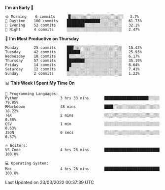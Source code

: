 <!--START_SECTION:waka-->
**I'm an Early 🐤** 

```text
🌞 Morning    6 commits      █░░░░░░░░░░░░░░░░░░░░░░░░   3.7% 
🌆 Daytime    100 commits    ███████████████░░░░░░░░░░   61.73% 
🌃 Evening    52 commits     ████████░░░░░░░░░░░░░░░░░   32.1% 
🌙 Night      4 commits      ░░░░░░░░░░░░░░░░░░░░░░░░░   2.47%

```
📅 **I'm Most Productive on Thursday** 

```text
Monday       25 commits     ███░░░░░░░░░░░░░░░░░░░░░░   15.43% 
Tuesday      42 commits     ██████░░░░░░░░░░░░░░░░░░░   25.93% 
Wednesday    10 commits     █░░░░░░░░░░░░░░░░░░░░░░░░   6.17% 
Thursday     57 commits     ████████░░░░░░░░░░░░░░░░░   35.19% 
Friday       14 commits     ██░░░░░░░░░░░░░░░░░░░░░░░   8.64% 
Saturday     12 commits     █░░░░░░░░░░░░░░░░░░░░░░░░   7.41% 
Sunday       2 commits      ░░░░░░░░░░░░░░░░░░░░░░░░░   1.23%

```


📊 **This Week I Spent My Time On** 

```text
💬 Programming Languages: 
Python                   3 hrs 33 mins       ████████████████████░░░░░   79.85% 
RMarkdown                48 mins             ████░░░░░░░░░░░░░░░░░░░░░   18.22% 
TeX                      2 mins              ░░░░░░░░░░░░░░░░░░░░░░░░░   0.88% 
CSV                      1 min               ░░░░░░░░░░░░░░░░░░░░░░░░░   0.63% 
JSON                     0 secs              ░░░░░░░░░░░░░░░░░░░░░░░░░   0.37%

🔥 Editors: 
VS Code                  4 hrs 26 mins       █████████████████████████   100.0%

💻 Operating System: 
Mac                      4 hrs 26 mins       █████████████████████████   100.0%

```


 Last Updated on 23/03/2022 00:37:39 UTC
<!--END_SECTION:waka-->


<!---
viggo-gascou/viggo-gascou is a ✨ special ✨ repository because its `README.md` (this file) appears on your GitHub profile.
You can click the Preview link to take a look at your changes.
--->
